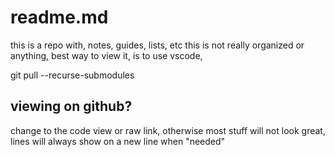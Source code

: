 # readme.md
this is a repo with, notes, guides, lists, etc
this is not really organized or anything,
best way to view it, is to use vscode,

git pull --recurse-submodules


## viewing on github?
change to the code view or raw link, 
otherwise most stuff will not look great,
lines will always show on a new line when "needed"
